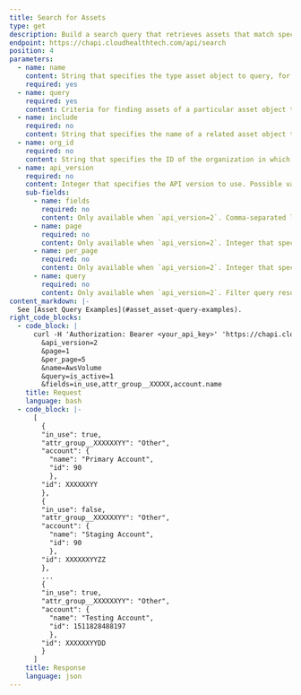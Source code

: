 ```yaml
---
title: Search for Assets
type: get
description: Build a search query that retrieves assets that match specific criteria.
endpoint: https://chapi.cloudhealthtech.com/api/search
position: 4
parameters:
  - name: name
    content: String that specifies the type asset object to query, for example, AWSInstance, AzurePolicyAssignment, or AzurePolicyStates.
    required: yes
  - name: query
    required: yes
    content: Criteria for finding assets of a particular asset object type. Enclose query parameter values in single quotes. This also applies to boolean assignment values that are either `True` or `False`. Format is `query='[field value]'[operator][value]`. For example, `query=name='MyAccount'+and+is_private=0`. 
  - name: include
    required: no
    content: String that specifies the name of a related asset object to include when returning a response. You cannot use both the `include` parameter and the `fields` parameter in the same GET query.
  - name: org_id
    required: no
    content: String that specifies the ID of the organization in which this query should run. See [How to Get Organization ID](#organization_how-to-get-organization-id). If not specified, this parameter assumes the ID of your default organization.
  - name: api_version
    required: no
    content: Integer that specifies the API version to use. Possible values are `1` (default) and `2`. Version 1 queries only return assets are are active. Version 2 queries return both active and inactive assets.
    sub-fields:
      - name: fields
        required: no
        content: Only available when `api_version=2`. Comma-separated list that specifies the specific fields to return when querying the asset object.
      - name: page
        required: no
        content: Only available when `api_version=2`. Integer that specifies the page to display when results run over multiple pages. Default value is `1`. If this parameter is missing, the query returns all results, even if the `per_page` parameter is specified.
      - name: per_page
        required: no
        content: Only available when `api_version=2`. Integer that specifies the number of assets to return per page. Default value is `100` and maximum value is `1000`.
      - name: query
        required: no
        content: Only available when `api_version=2`. Filter query results based on one or more field values. For example, return only active assets by setting this parameter to `is_active=1`.
content_markdown: |-
  See [Asset Query Examples](#asset_asset-query-examples).
right_code_blocks:
  - code_block: |
      curl -H 'Authorization: Bearer <your_api_key>' 'https://chapi.cloudhealthtech.com/api/search?
        &api_version=2
        &page=1
        &per_page=5
        &name=AwsVolume
        &query=is_active=1
        &fields=in_use,attr_group__XXXXX,account.name
    title: Request
    language: bash
  - code_block: |-
      [
        {
        "in_use": true,
        "attr_group__XXXXXXYY": "Other",
        "account": {
          "name": "Primary Account",
          "id": 90
          },
        "id": XXXXXXYY
        },
        {
        "in_use": false,
        "attr_group__XXXXXXYY": "Other",
        "account": {
          "name": "Staging Account",
          "id": 90
          },
        "id": XXXXXXYYZZ
        },
        ...
        {
        "in_use": true,
        "attr_group__XXXXXXYY": "Other",
        "account": {
          "name": "Testing Account",
          "id": 1511828488197
          },
        "id": XXXXXXYYDD
        }
      ]
    title: Response
    language: json
---
```

